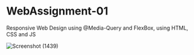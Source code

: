 # WebAssignment-01
Responsive Web Design using @Media-Query and FlexBox, using HTML, CSS and JS

![Screenshot (1439)](https://github.com/Chaitya02/WebAssignment-01/assets/112513370/5017200a-eecf-48c3-9a79-ecd442840e9f)
